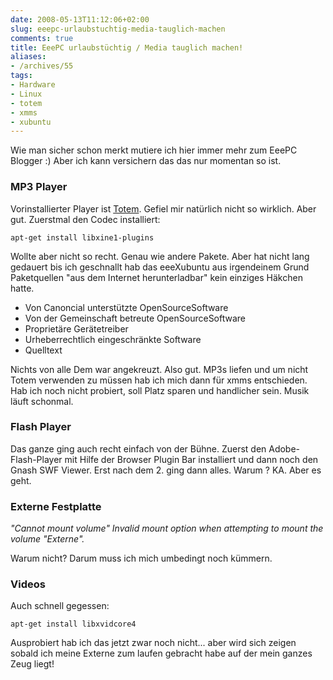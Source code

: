 ```yaml
---
date: 2008-05-13T11:12:06+02:00
slug: eeepc-urlaubstuchtig-media-tauglich-machen
comments: true
title: EeePC urlaubstüchtig / Media tauglich machen!
aliases:
- /archives/55
tags:
- Hardware
- Linux
- totem
- xmms
- xubuntu
---
```


Wie man sicher schon merkt mutiere ich hier immer mehr zum EeePC Blogger :) Aber
ich kann versichern das das nur momentan so ist.

### MP3 Player

Vorinstallierter Player ist [Totem](http://de.wikipedia.org/wiki/Totem_(Programm)).
Gefiel mir natürlich nicht so wirklich. Aber gut. Zuerstmal den Codec installiert:

```
apt-get install libxine1-plugins
```

Wollte aber nicht so recht. Genau wie andere Pakete. Aber hat nicht lang
gedauert bis ich geschnallt hab das eeeXubuntu aus irgendeinem Grund
Paketquellen "aus dem Internet herunterladbar" kein einziges Häkchen hatte.

  * Von Canoncial unterstützte OpenSourceSoftware
  * Von der Gemeinschaft betreute OpenSourceSoftware
  * Proprietäre Gerätetreiber
  * Urheberrechtlich eingeschränkte Software
  * Quelltext

Nichts von alle Dem war angekreuzt. Also gut. MP3s liefen und um nicht
Totem verwenden zu müssen hab ich mich dann für xmms entschieden. Hab ich
noch nicht probiert, soll Platz sparen und handlicher sein. Musik läuft
schonmal.

### Flash Player

Das ganze ging auch recht einfach von der Bühne. Zuerst den
Adobe-Flash-Player mit Hilfe der Browser Plugin Bar installiert und dann
noch den Gnash SWF Viewer.  Erst nach dem 2. ging dann alles. Warum ? KA.
Aber es geht.

### Externe Festplatte

_"_Cannot mount volume"_ Invalid mount option when attempting to mount the
volume "Externe"._

Warum nicht? Darum muss ich mich umbedingt noch kümmern.

### Videos

Auch schnell gegessen:

```
apt-get install libxvidcore4
```
Ausprobiert hab ich das jetzt zwar noch nicht... aber wird sich zeigen sobald
ich meine Externe zum laufen gebracht habe auf der mein ganzes Zeug liegt!

